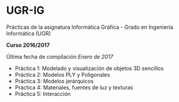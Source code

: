 # UGR-IG

Prácticas de la asignatura Informática Gráfica - Grado en Ingeniería Informática (UGR)

**Curso 2016/2017**

Última fecha de compilación *Enero de 2017*
 
 - Práctica 1: Modelado y visualización de objetos 3D sencillos
 - Práctica 2: Modelos PLY y Poligonales
 - Práctica 3: Modelos jerárquicos
 - Práctica 4: Materiales, fuentes de luz y texturas
 - Práctica 5: Interacción
